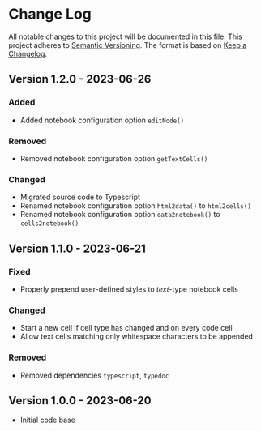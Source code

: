 # Change Log

All notable changes to this project will be documented in this file.
This project adheres to [Semantic Versioning](http://semver.org/).
The format is based on [Keep a Changelog](http://keepachangelog.com/).


## Version 1.2.0 - 2023-06-26

### Added
- Added notebook configuration option `editNode()`

### Removed
- Removed notebook configuration option `getTextCells()`

### Changed
- Migrated source code to Typescript
- Renamed notebook configuration option `html2data()` to `html2cells()`
- Renamed notebook configuration option `data2notebook()` to `cells2notebook()`


## Version 1.1.0 - 2023-06-21

### Fixed
- Properly prepend user-defined styles to *text*-type notebook cells

### Changed
- Start a new cell if cell type has changed and on every code cell
- Allow text cells matching only whitespace characters to be appended

### Removed
- Removed dependencies `typescript`, `typedoc`


## Version 1.0.0 - 2023-06-20
- Initial code base
